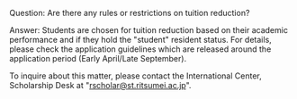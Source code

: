 Question: Are there any rules or restrictions on tuition reduction? 

Answer:
Students are chosen for tuition reduction based on their academic performance and if they hold the "student" resident status. For details, please check the application guidelines which are released around the application period (Early April/Late September).

To inquire about this matter, please contact the International Center, Scholarship Desk at "rscholar@st.ritsumei.ac.jp".